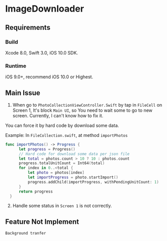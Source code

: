 # ImageDownloader

## Requirements

### Build

Xcode 8.0, Swift 3.0, iOS 10.0 SDK.

### Runtime

iOS 9.0+, recommend iOS 10.0 or Highest.

## Main Issue
  1. When go to `PhotoCollectionViewController.Swift` by tap in `FileCell` on Screen 1,
  It's block `Main UI`, so You need to wait some to go to new screen.
  Currently, I can't know how to fix it.

  You can force it by hard code by download some data.

  Example: In `FileCollection.swift`, at method `importPhotos`
  ```swift
  func importPhotos() -> Progress {
        let progress = Progress()
        // Hard code for download some data per json file
        let total = photos.count > 10 ? 10 : photos.count
        progress.totalUnitCount = Int64(total)
        for index in 0..<total {
            let photo = photos[index]
            let importProgress = photo.startImport()
            progress.addChild(importProgress, withPendingUnitCount: 1)
        }
        return progress
    }
  ```

  2. Handle some status in `Screen 1` is not correctly.

## Feature Not Implement
    Background tranfer
